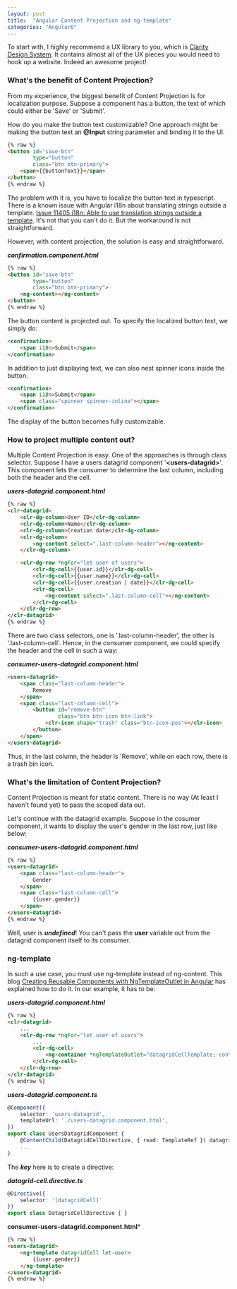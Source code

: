 ```yaml
---
layout: post
title:  "Angular Content Projection and ng-template"
categories: "Angular6"
---
```


To start with, I highly recommend a UX library to you, which is [Clarity Design System](https://github.com/vmware/clarity). It contains almost all of the UX pieces you would need to hook up a website. Indeed an awesome project!

### What's the benefit of Content Projection?

From my experience, the biggest benefit of Content Projection is for localization purpose. Suppose a component has a button, the text of which could either be 'Save' or 'Submit'. 

How do you make the button text customizable? One approach might be making the button text an **@Input** string parameter and binding it to the UI.

```html
{% raw %}
<button id="save-btn"
        type="button"
        class="btn btn-primary">
    <span>{{buttonText}}</span>
</button>
{% endraw %}
```

The problem with it is, you have to localize the button text in typescript. There is a known issue with Angular i18n about translating strings outside a template. [Issue 11405 i18n: Able to use translation strings outside a template](https://github.com/angular/angular/issues/11405). It's not that you can't do it. But the workaround is not straightforward.

However, with content projection, the solution is easy and straightforward.

***confirmation.component.html***
```html
{% raw %}
<button id="save-btn"
        type="button"
        class="btn btn-primary">
    <ng-content></ng-content>
</button>
{% endraw %}
```

The button content is projected out. To specify the localized button text, we simply do:

```html
<confirmation>
    <span i18n>Submit</span>
</confirmation>
```

In addition to just displaying text, we can also nest spinner icons inside the button.

```html
<confirmation>
	<span i18n>Submit</span>
    <span class="spinner spinner-inline"></span>
</confirmation>
```

The display of the button becomes fully customizable.

### How to project multiple content out?

Multiple Content Projection is easy. One of the approaches is through class selector. Suppose I have a users datagrid component '**&lt;users-datagrid&gt;**'. This component lets the consumer to determine the last column, including both the header and the cell.

***users-datagrid.component.html***
```html
{% raw %}
<clr-datagrid>
    <clr-dg-column>User ID</clr-dg-column>
    <clr-dg-column>Name</clr-dg-column>
    <clr-dg-column>Creation date</clr-dg-column>
    <clr-dg-column>
    	<ng-content select=".last-column-header"></ng-content>
    </clr-dg-column>

    <clr-dg-row *ngFor="let user of users">
        <clr-dg-cell>{{user.id}}</clr-dg-cell>
        <clr-dg-cell>{{user.name}}</clr-dg-cell>
        <clr-dg-cell>{{user.creation | date}}</clr-dg-cell>
        <clr-dg-cell>
            <ng-content select=".last-column-cell"></ng-content>
        </clr-dg-cell>
    </clr-dg-row>
</clr-datagrid>
{% endraw %}
```

There are two class selectors, one is '.last-column-header', the other is '.last-column-cell'. Hence, in the consumer component, we could specify the header and the cell in such a way:

***consumer-users-datagrid.component.html***
```html
<users-datagrid>
    <span class="last-column-header">
        Remove
    </span>
    <span class="last-column-cell">
        <button id="remove-btn"
                class="btn btn-icon btn-link">
            <clr-icon shape="trash" class="btn-icon-pos"></clr-icon>
        </button>
    </span>
</users-datagrid>
```

Thus, in the last column, the header is 'Remove', while on each row, there is a trash bin icon.

### What's the limitation of Content Projection?

Content Projection is meant for static content. There is no way (At least I haven't found yet) to pass the scoped data out.

Let's continue with the datagrid example. Suppose in the cosumer component, it wants to display the user's gender in the last row, just like below:

***consumer-users-datagrid.component.html***
```html
{% raw %}
<users-datagrid>
    <span class="last-column-header">
        Gender
    </span>
    <span class="last-column-cell">
        {{user.gender}}
    </span>
</users-datagrid>
{% endraw %} 
```

Well, user is ***undefined***! You can't pass the **user** variable out from the datagrid component itself to its consumer.

### ng-template

In such a use case, you must use ng-template instead of ng-content. This blog [Creating Reusable Components with NgTemplateOutlet in Angular](https://alligator.io/angular/reusable-components-ngtemplateoutlet/) has explained how to do it. In our example, it has to be:

***users-datagrid.component.html***
```html
{% raw %}
<clr-datagrid>
    ...
    <clr-dg-row *ngFor="let user of users">
        ...
        <clr-dg-cell>
            <ng-container *ngTemplateOutlet="datagridCellTemplate; context: {$implicit: user}"></ng-container>
        </clr-dg-cell>
    </clr-dg-row>
</clr-datagrid>
{% endraw %}
```

***users-datagrid.component.ts***
```typescript
@Component({
    selector: 'users-datagrid',
    templateUrl: './users-datagrid.component.html',
})
export class UsersDatagridComponent {
    @ContentChild(DatagridCellDirective, { read: TemplateRef }) datagridCellTemplate;
    ...
}
```

The ***key*** here is to create a directive:

***datagrid-cell.directive.ts***
```typescript
@Directive({
    selector: '[datagridCell]'
})
export class DatagridCellDirective { }
```

**consumer-users-datagrid.component.html***
```html
{% raw %}
<users-datagrid>
    <ng-template datagridCell let-user>
        {{user.gender}}                        
    </ng-template>
</users-datagrid>
{% endraw %} 
```